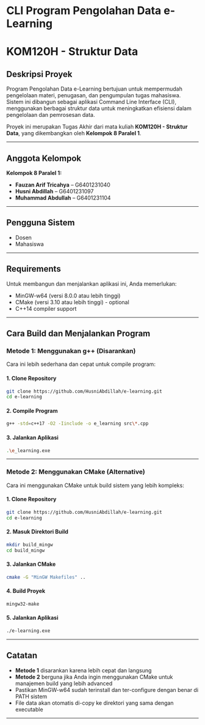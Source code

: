 # **CLI Program Pengolahan Data e-Learning**
# KOM120H - Struktur Data


## Deskripsi Proyek

Program Pengolahan Data e-Learning bertujuan untuk mempermudah pengelolaan materi, penugasan, dan pengumpulan tugas mahasiswa. Sistem ini dibangun sebagai aplikasi Command Line Interface (CLI), menggunakan berbagai struktur data untuk meningkatkan efisiensi dalam pengelolaan dan pemrosesan data.

Proyek ini merupakan Tugas Akhir dari mata kuliah **KOM120H - Struktur Data**, yang dikembangkan oleh **Kelompok 8 Paralel 1**.

---

## Anggota Kelompok

**Kelompok 8 Paralel 1:**
- **Fauzan Arif Tricahya** – G6401231040  
- **Husni Abdillah** – G6401231097  
- **Muhammad Abdullah** – G6401231104  

---

## Pengguna Sistem

- Dosen  
- Mahasiswa  

---

## Requirements
Untuk membangun dan menjalankan aplikasi ini, Anda memerlukan:

- MinGW-w64 (versi 8.0.0 atau lebih tinggi)
- CMake (versi 3.10 atau lebih tinggi) - optional
- C++14 compiler support

---

## Cara Build dan Menjalankan Program

### Metode 1: Menggunakan g++ (Disarankan)

Cara ini lebih sederhana dan cepat untuk compile program:

#### 1. Clone Repository
```bash
git clone https://github.com/HusniAbdillah/e-learning.git
cd e-learning
```

#### 2. Compile Program
```bash
g++ -std=c++17 -O2 -Iinclude -o e_learning src\*.cpp
```

#### 3. Jalankan Aplikasi
```bash
.\e_learning.exe
```

---

### Metode 2: Menggunakan CMake (Alternative)

Cara ini menggunakan CMake untuk build sistem yang lebih kompleks:

#### 1. Clone Repository
```bash
git clone https://github.com/HusniAbdillah/e-learning.git
cd e-learning
```

#### 2. Masuk Direktori Build
```bash
mkdir build_mingw
cd build_mingw
```

#### 3. Jalankan CMake
```bash
cmake -G "MinGW Makefiles" ..
```

#### 4. Build Proyek
```bash
mingw32-make
```

#### 5. Jalankan Aplikasi
```bash
./e-learning.exe
```

---

## Catatan

- **Metode 1** disarankan karena lebih cepat dan langsung
- **Metode 2** berguna jika Anda ingin menggunakan CMake untuk manajemen build yang lebih advanced
- Pastikan MinGW-w64 sudah terinstall dan ter-configure dengan benar di PATH sistem
- File data akan otomatis di-copy ke direktori yang sama dengan executable

---